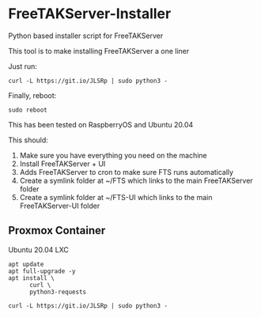 # FreeTAKServer-Installer
Python based installer script for FreeTAKServer

This tool is to make installing FreeTAKServer a one liner

Just run:

`curl -L https://git.io/JLSRp | sudo python3 -`

Finally, reboot:

`sudo reboot`


This has been tested on RaspberryOS and Ubuntu 20.04

This should:
1. Make sure you have everything you need on the machine
2. Install FreeTAKServer + UI
3. Adds FreeTAKServer to cron to make sure FTS runs automatically
4. Create a symlink folder at ~/FTS which links to the main FreeTAKServer folder
5. Create a symlink folder at ~/FTS-UI which links to the main FreeTAKServer-UI folder

## Proxmox Container
Ubuntu 20.04 LXC

```
apt update
apt full-upgrade -y
apt install \
      curl \
      python3-requests
      
curl -L https://git.io/JLSRp | sudo python3 -
```
